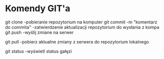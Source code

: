 # Komendy GIT'a

git clone <link do repozytorium>    -pobieranie repozytorium na komputer
git commit -m "komentarz do commita"   -zatwierdzenie aktualizacji repozytorium do wysłania z kompa
git push    -wyślij zmiane na serwer

git pull   -pobierz aktualne zmiany z serwera do repozytorium lokalnego

git status   -wyświetl status gałęzi